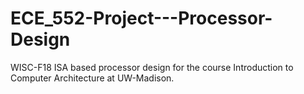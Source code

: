# ECE_552-Project---Processor-Design
WISC-F18 ISA based processor design for the course Introduction to Computer Architecture at UW-Madison.
